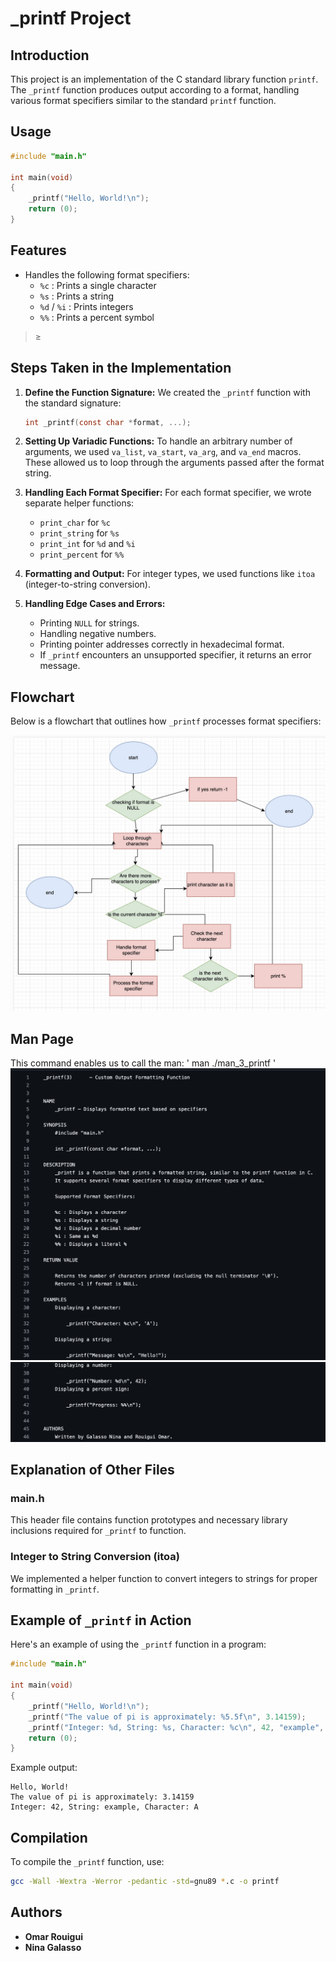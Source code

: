 # _printf Project

## Introduction

This project is an implementation of the C standard library function `printf`. The `_printf` function produces output according to a format, handling various format specifiers similar to the standard `printf` function.

## Usage

```c
#include "main.h"

int main(void)
{
    _printf("Hello, World!\n");
    return (0);
}
```

## Features

- Handles the following format specifiers:
  - `%c` : Prints a single character
  - `%s` : Prints a string
  - `%d` / `%i` : Prints integers
  - `%%` : Prints a percent symbol
>≥
## Steps Taken in the Implementation

1. **Define the Function Signature:** We created the `_printf` function with the standard signature:
   
   ```c
   int _printf(const char *format, ...);
   ```
   
2. **Setting Up Variadic Functions:** To handle an arbitrary number of arguments, we used `va_list`, `va_start`, `va_arg`, and `va_end` macros. These allowed us to loop through the arguments passed after the format string.

3. **Handling Each Format Specifier:** For each format specifier, we wrote separate helper functions:
   - `print_char` for `%c`
   - `print_string` for `%s`
   - `print_int` for `%d` and `%i`
   - `print_percent` for `%%`
   
4. **Formatting and Output:** For integer types, we used functions like `itoa` (integer-to-string conversion).

5. **Handling Edge Cases and Errors:**
   - Printing `NULL` for strings.
   - Handling negative numbers.
   - Printing pointer addresses correctly in hexadecimal format.
   - If `_printf` encounters an unsupported specifier, it returns an error message.

## Flowchart

Below is a flowchart that outlines how `_printf` processes format specifiers:

![Flowchart](flowchaart.jpg)


## Man Page
This command enables us to call the man:
'
man ./man_3_printf
'
![Man Page Placeholder](man1.jpg)
![Man Page Placeholder](man2.jpg)

## Explanation of Other Files

### main.h
This header file contains function prototypes and necessary library inclusions required for `_printf` to function.

### Integer to String Conversion (itoa)
We implemented a helper function to convert integers to strings for proper formatting in `_printf`.

## Example of `_printf` in Action

Here's an example of using the `_printf` function in a program:

```c
#include "main.h"

int main(void)
{
    _printf("Hello, World!\n");
    _printf("The value of pi is approximately: %5.5f\n", 3.14159);
    _printf("Integer: %d, String: %s, Character: %c\n", 42, "example", 'A');
    return (0);
}
```

Example output:

```
Hello, World!
The value of pi is approximately: 3.14159
Integer: 42, String: example, Character: A
```

## Compilation

To compile the `_printf` function, use:

```sh
gcc -Wall -Wextra -Werror -pedantic -std=gnu89 *.c -o printf
```

## Authors

- **Omar Rouigui**
- **Nina Galasso** 

